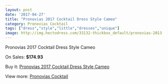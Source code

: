 ```yaml
---
layout: post
date: '2017-04-27'
title: "Pronovias 2017 Cocktail Dress Style Cameo"
category: Pronovias Cocktail
tags: ["dress","style","little","dresses","unique"]
image: http://img.hectodress.com/33132-thickbox_default/pronovias-2013-cocktail-dress-style-cameo.jpg
---
```

Pronovias 2017 Cocktail Dress Style Cameo

On Sales: **$174.93**
<a href="https://www.hectodress.com/pronovias-cocktail/15225-pronovias-2013-cocktail-dress-style-cameo.html"><amp-img layout="responsive" width="600" height="600" src="//img.hectodress.com/33132-thickbox_default/pronovias-2013-cocktail-dress-style-cameo.jpg" alt="Pronovias 2017 Cocktail Dress Style Cameo 0" /></a>

Buy it: [Pronovias 2017 Cocktail Dress Style Cameo](https://www.hectodress.com/pronovias-cocktail/15225-pronovias-2013-cocktail-dress-style-cameo.html "Pronovias 2017 Cocktail Dress Style Cameo")

View more: [Pronovias Cocktail](https://www.hectodress.com/274-pronovias-cocktail "Pronovias Cocktail")